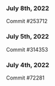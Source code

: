 ### July 8th, 2022

Commit #253712

### July 5th, 2022

Commit #314353


### July 4th, 2022

Commit #72281
